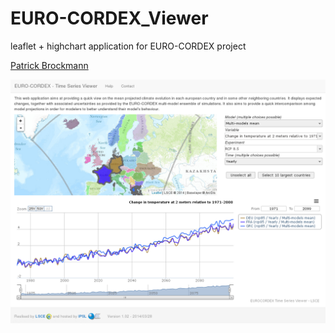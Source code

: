 EURO-CORDEX_Viewer
==================

leaflet + highchart application for EURO-CORDEX project

[Patrick Brockmann](https://github.com/PBrockmann)

![ScreenShot](EURO-CORDEX_Viewer.png)

